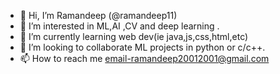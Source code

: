 - 👋 Hi, I’m Ramandeep (@ramandeep11)
- 👀 I’m interested in ML,AI ,CV and deep learning .
- 🌱 I’m currently learning web dev(ie java,js,css,html,etc)
- 💞️ I’m looking to collaborate ML projects in python or c/c++.
- 📫 How to reach me email-ramandeep20012001@gmail.com

<!---
ramandeep11/ramandeep11 is a ✨ special ✨ repository because its `README.md` (this file) appears on your GitHub profile.
You can click the Preview link to take a look at your changes.
--->
